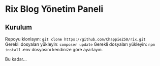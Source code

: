 # Rix Blog Yönetim Paneli

## Kurulum

Repoyu klonlayın: `git clone https://github.com/ChappieZ50/rix.git`
Gerekli dosyaları yükleyin: `composer update`
Gerekli dosyaları yükleyin: `npm install`
.env dosyasını kendinize göre ayarlayın.

Bu kadar...
